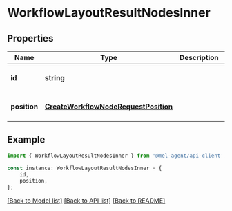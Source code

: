 # WorkflowLayoutResultNodesInner


## Properties

Name | Type | Description | Notes
------------ | ------------- | ------------- | -------------
**id** | **string** |  | [optional] [default to undefined]
**position** | [**CreateWorkflowNodeRequestPosition**](CreateWorkflowNodeRequestPosition.md) |  | [optional] [default to undefined]

## Example

```typescript
import { WorkflowLayoutResultNodesInner } from '@mel-agent/api-client';

const instance: WorkflowLayoutResultNodesInner = {
    id,
    position,
};
```

[[Back to Model list]](../README.md#documentation-for-models) [[Back to API list]](../README.md#documentation-for-api-endpoints) [[Back to README]](../README.md)

